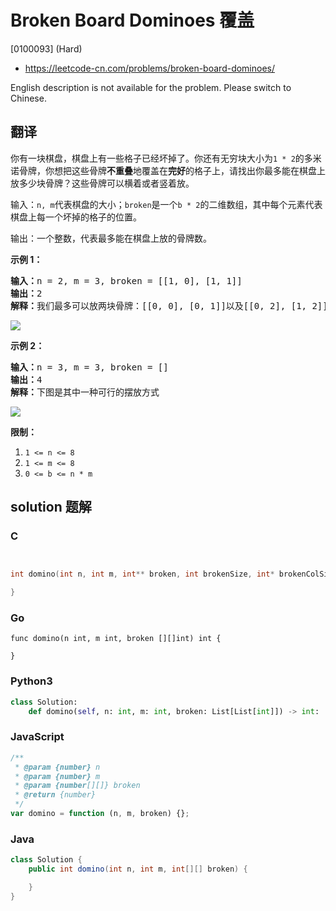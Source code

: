 # Broken Board Dominoes 覆盖

[0100093] (Hard)

- https://leetcode-cn.com/problems/broken-board-dominoes/

English description is not available for the problem. Please switch to Chinese.

## 翻译

你有一块棋盘，棋盘上有一些格子已经坏掉了。你还有无穷块大小为`1 * 2`的多米诺骨牌，你想把这些骨牌**不重叠**地覆盖在**完好**的格子上，请找出你最多能在棋盘上放多少块骨牌？这些骨牌可以横着或者竖着放。

输入：`n, m`代表棋盘的大小；`broken`是一个`b * 2`的二维数组，其中每个元素代表棋盘上每一个坏掉的格子的位置。

输出：一个整数，代表最多能在棋盘上放的骨牌数。

**示例 1：**

<pre><strong>输入：</strong>n = 2, m = 3, broken = [[1, 0], [1, 1]]
<strong>输出：</strong>2
<strong>解释：</strong>我们最多可以放两块骨牌：[[0, 0], [0, 1]]以及[[0, 2], [1, 2]]。（见下图）</pre>

![](https://assets.leetcode-cn.com/aliyun-lc-upload/uploads/2019/09/09/domino_example_1.jpg)

**示例 2：**

<pre><strong>输入：</strong>n = 3, m = 3, broken = []
<strong>输出：</strong>4
<strong>解释：</strong>下图是其中一种可行的摆放方式
</pre>

![](https://assets.leetcode-cn.com/aliyun-lc-upload/uploads/2019/09/09/domino_example_2.jpg)

**限制：**

1.  `1 <= n <= 8`
2.  `1 <= m <= 8`
3.  `0 <= b <= n * m`

## solution 题解

### C

```c


int domino(int n, int m, int** broken, int brokenSize, int* brokenColSize){

}


```

### Go

```golang
func domino(n int, m int, broken [][]int) int {

}
```

### Python3

```python
class Solution:
    def domino(self, n: int, m: int, broken: List[List[int]]) -> int:
```

### JavaScript

```javascript
/**
 * @param {number} n
 * @param {number} m
 * @param {number[][]} broken
 * @return {number}
 */
var domino = function (n, m, broken) {};
```

### Java

```java
class Solution {
    public int domino(int n, int m, int[][] broken) {

    }
}
```
